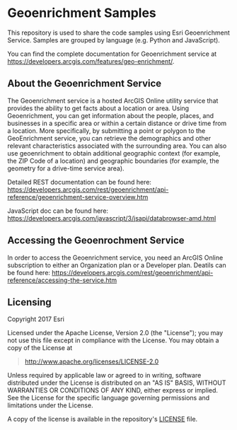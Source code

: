 # Geoenrichment Samples
This repository is used to share the code samples using Esri Geoenrichment Service. Samples are grouped by language (e.g. Python and JavaScript).

You can find the complete documentation for Geoenrichment service at https://developers.arcgis.com/features/geo-enrichment/.

## About the Geoenrichment Service
The Geoenrichment service is a hosted ArcGIS Online utility service that provides the ability to get facts about a location or area. Using Geoenrichment, you can get information about the people, places, and businesses in a specific area or within a certain distance or drive time from a location. More specifically, by submitting a point or polygon to the GeoEnrichment service, you can retrieve the demographics and other relevant characteristics associated with the surrounding area. You can also use geoenrichment to obtain additional geographic context (for example, the ZIP Code of a location) and geographic boundaries (for example, the geometry for a drive-time service area). 

Detailed REST documentation can be found here:
https://developers.arcgis.com/rest/geoenrichment/api-reference/geoenrichment-service-overview.htm

JavaScript doc can be found here:
https://developers.arcgis.com/javascript/3/jsapi/databrowser-amd.html


## Accessing the Geoenrochment Service
In order to access the Geoenrichment service, you need an ArcGIS Online subscription to either an Organization plan or a Developer plan.  Deatils can be found here: https://developers.arcgis.com/rest/geoenrichment/api-reference/accessing-the-service.htm


## Licensing

Copyright 2017 Esri

Licensed under the Apache License, Version 2.0 (the "License");
you may not use this file except in compliance with the License.
You may obtain a copy of the License at

> http://www.apache.org/licenses/LICENSE-2.0

Unless required by applicable law or agreed to in writing, software
distributed under the License is distributed on an "AS IS" BASIS,
WITHOUT WARRANTIES OR CONDITIONS OF ANY KIND, either express or implied.
See the License for the specific language governing permissions and
limitations under the License.

A copy of the license is available in the repository's [LICENSE](./LICENSE) file.
